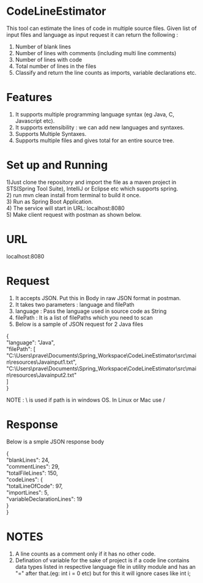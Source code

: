 # CodeLineEstimator
This tool can estimate the lines of code in multiple source files. Given list of input files and language as input request it can return the following :  
1) Number of blank lines
2) Number of lines with comments (including multi line comments)
3) Number of lines with code
4) Total number of lines in the files
5) Classify and return the line counts as imports, variable declarations etc.

# Features
1) It supports multiple programming language syntax (eg Java, C, Javascript etc).
2) It supports extensibility : we can add new languages and syntaxes.
3) Supports Multiple Syntaxes.
4) Supports multiple files and gives total for an entire source tree.

# Set up and Running
1)Just clone the repository and import the file as a maven project in STS(Spring Tool Suite), IntelliJ or Eclipse etc which supports spring.  
2) run mvn clean install from terminal to build it once.  
3) Run as Spring Boot Application.  
4) The service will start in URL: localhost:8080  
5) Make client request with postman as shown below.  

# URL
localhost:8080

# Request
1) It accepts JSON. Put this in Body in raw JSON format in postman.
2) It takes two parameters : language and filePath
3) language : Pass the language used in source code as String
4) filePath : It is a list of filePaths which you need to scan
5) Below is a sample of JSON request for 2 Java files

{  
    "language": "Java",  
    "filePath": [  
        "C:\\Users\\prave\\Documents\\Spring_Workspace\\CodeLineEstimator\\src\\main\\resources\\Javainput1.txt",  
        "C:\\Users\\prave\\Documents\\Spring_Workspace\\CodeLineEstimator\\src\\main\\resources\\Javainput2.txt"  
    ]  
}  

NOTE : \\ is used if path is in windows OS. In Linux or Mac use /

# Response
Below is a smple JSON response body

{  
    "blankLines": 24,  
    "commentLines": 29,  
    "totalFileLines": 150,  
    "codeLines": {  
        "totalLineOfCode": 97,  
        "importLines": 5,  
        "variableDeclarationLines": 19  
    }  
}  

# NOTES
1) A line counts as a comment only if it has no other code.
2) Defination of variable for the sake of project is if a code line contains data types listed in respective language file in utility module and has an "=" after that.(eg: int i = 0 etc) but for this it will ignore cases like int i;


